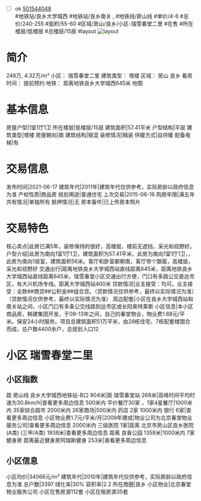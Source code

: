 - [ ] ok [501544048](https://bj.5i5j.com/ershoufang/501544048.html)  
 #地铁站/良乡大学城西 #地铁站/良乡南关 ,  #地铁线/房山线
#单价/4-6 #总价/240-255 #面积/55-60   #区域/房山/良乡/小区-瑞雪春堂二里 #在售 #所在楼层/低楼层 #总楼层/15层 #layout 
![layout](http://image2a.5i5j.com/bdir/layout/291967.jpg_P5.jpg) 
# 简介 
 248万,  4.32万/m² 
小区： 瑞雪春堂二里
建筑类型： 塔楼
区域： 房山 良乡
看房时间： 提前预约
地铁： 距离地铁良乡大学城西645米 地图
# 基本信息 
 房屋户型|1室1厅1卫
所在楼层|低楼层/15层
建筑面积|57.41平米
户型结构|平层
建筑类型|塔楼
房屋朝向|南
建筑结构|钢混
装修情况|精装
供暖方式|自供暖
配备电梯|有
# 交易信息 
 发布时间|2021-06-17
建筑年代|2011年|建筑年代仅供参考，实际房龄以政府信息为准
产权性质|商品房
规划用途|普通住宅
上次交易|2015-06-16
购房年限|满五年
共有情况|单独所有
抵押情况|无
房本备件|已上传房本照片
# 交易特色 
 核心卖点|此房已满5年，装修保持的很好，高楼层，楼前无遮挡，采光和视野好。
户型介绍|此房为南向1室1厅1卫，建筑面积为57.41平米，此房为南向1室1厅1卫，，此房为南向1居室，建筑面积56米。客厅和卧室都朝南，客厅带个飘窗，高楼层，采光和视野好
交通出行|距离地铁良乡大学城西站直线距离645米，距离地铁良乡大学城西站直线距离645米，瑞雪春堂小区交通出行方便，门口有多路公交直达市区，有大兴机场专线。距离大学城西站400米
贷款情况|业主接受：均可。业主接受：全款##商贷##公积金##组合贷。（贷款情况仅供参考，最终以实际情况为准）（贷款情况仅供参考，最终以实际情况为准）
周边配套|小区在良乡大学城西站和南关站之间，小区门口有多条公交线路到达市区或长阳奥特莱斯
小区信息|本小区商品房，韩建集团开发，于09-13年之间，自己的春堂物业，物业费1.68元/平米。保安24小时服务。项目总建筑面积51万平米，由28栋住宅、7栋配套楼围合而成，总户数4400余户，总规划人口12
# 小区 瑞雪春堂二里
## 小区指数 
 距 房山线 良乡大学城西地铁站-B口 904米|距 瑞雪春堂站 268米|高峰时间平均时速为30.8km/h|查看更多周边信息
500米内 平价餐厅30家 ，1家4星餐厅|1000米内 35家综合超市
2000米内 26家商场|500米内 药店 2家
1000米内 银行 6家|查看更多周边信息
小区物业费1.7元/平米/月|2009年建成|物业公司为北京春堂物业服务公司|查看更多周边信息
2000米内 三级医院 1家|距离 北京市房山区良乡医院(A类) (三甲/A类) 1938米|查看更多周边信息
距离 良香公园 1358米|1000米内 7家 健身房
距离最近健身房阿瑞斯健身 253米|查看更多周边信息
## 小区信息 
 小区均价|34066元/m²
建筑年代|2010年|建筑年代仅供参考，实际房龄以政府信息为准
总户数|3397
绿化率|30%
容积率|2.2
所在商圈|良乡
小区物业|北京春堂物业服务公司
小区在售房源112套
小区在租房源35套
